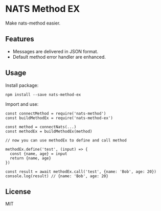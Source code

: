 # NATS Method EX

Make nats-method easier.

## Features

- Messages are delivered in JSON format.
- Default method error handler are enhanced.

## Usage

Install package:

```
npm install --save nats-method-ex
```

Import and use:

```
const connectMethod = require('nats-method')
const buildMethodEx = require('nats-method-ex')

const method = connectNats(...)
const methodEx = buildMethodEx(method)

// now you can use methodEx to define and call method

methodEx.define('test', (input) => {
  const {name, age} = input
  return {name, age}
})

const result = await methodEx.call('test', {name: 'Bob', age: 20})
console.log(result) // {name: 'Bob', age: 20}
```

## License

MIT